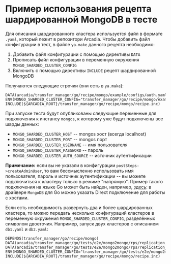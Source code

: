 # Пример использования рецепта шардированной MongoDB в тесте

Для описания шардированного кластера используется файл в формате `.yaml`,
который лежит в репозитори Arcadia. Чтобы добавить файл конфигурации
в тест, в файле `ya.make` данного рецепта необходимо:
1. Добавить файл конфигурации с помощью директивы `DATA`
2. Прописать файл конфигурации в переменную окружения `MONGO_SHARDED_CLUSTER_CONFIG`
3. Включить с помощью директивы `INCLUDE` рецепт шардированной MongoDB

Получаются следующие строчки (они есть в `ya.make`):
```
DATA(arcadia/transfer_manager/go/recipe/mongo/example/configs/auth.yaml)
ENV(MONGO_SHARDED_CLUSTER_CONFIG="transfer_manager/go/recipe/mongo/example/configs/auth.yaml")
INCLUDE(${ARCADIA_ROOT}/transfer_manager/go/recipe/mongo/recipe.inc)
```

При запуске теста будут опубликованы следующие переменные
для подключения к инстансу `mongos`, к которому уже
будут подключены все шарды данных:
* `MONGO_SHARDED_CLUSTER_HOST` -- mongos хост (всегда localhost)
* `MONGO_SHARDED_CLUSTER_PORT` -- mongos порт
* `MONGO_SHARDED_CLUSTER_USERNAME` -- имя пользователя
* `MONGO_SHARDED_CLUSTER_PASSWORD` -- пароль
* `MONGO_SHARDED_CLUSTER_AUTH_SOURCE` -- источник аутентификации

**Примечание:** если вы не указали в конфигурации `postSteps->createAdminUser`, то
вам бессмысленно использовать имя пользователя, пароль и источник аутентификации -- вы можете
подключиться к кластеру только в режиме "напрямую". Пример такого
подключения на языке Go может быть найден, например,
[здесь](https://a.yandex-team.ru/arc_vcs/transfer_manager/go/recipe/mongo/pkg/cluster/mongod.go?rev=aebb2179ea#L265):
в драйвере `MongoDB` для Go можно указать Direct подключение для работы с хостами.

Если есть необходимость развернуть два и более шардированных кластера, то
можно передать несколько конфигураций кластеров в переменную окружения `MONGO_SHARDED_CLUSTER_CONFIG`,
разделённых символом двоеточия. Например, запуск двух кластеров с описанием
`db1.yaml` и `db2.yaml`:
```
DEPENDS(transfer_manager/go/recipe/mongo)
DATA(arcadia/transfer_manager/go/tests/e2e/mongo2mongo/rps/replication_source_sharded/db1.yaml)
DATA(arcadia/transfer_manager/go/tests/e2e/mongo2mongo/rps/replication_source_sharded/db2.yaml)
ENV(MONGO_SHARDED_CLUSTER_CONFIG="transfer_manager/go/tests/e2e/mongo2mongo/rps/replication_source_sharded/db1.yaml:transfer_manager/go/tests/e2e/mongo2mongo/rps/replication_source_sharded/db2.yaml")
INCLUDE(${ARCADIA_ROOT}/transfer_manager/go/recipe/mongo/recipe.inc)
```

